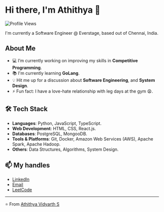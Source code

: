 # Hi there, I'm Athithya 👋

![Profile Views](https://komarev.com/ghpvc/?username=athithya12&color=blue)

I'm currently a Software Engineer @ Everstage, based out of Chennai, India.

## About Me

- 💻 I’m currently working on improving my skills in **Competitive Programming**.
- 📚 I'm currently learning **GoLang**.
- 💡 Hit me up for a discussion about **Software Engineering**, and **System Design**.
- ⚡ Fun fact: I have a love-hate relationship with leg days at the gym 😩.

## 🛠️ Tech Stack

- **Languages**: Python, JavaScript, TypeScript.
- **Web Development**: HTML, CSS, React.js.
- **Databases**: PostgreSQL, MongooDB.
- **Tools & Platforms**: Git, Docker, Amazon Web Services (AWS), Apache Spark, Apache Hadoop.
- **Others**: Data Structures, Algorithms, System Design.

<!--
## 📈 GitHub Stats

![Athithya's GitHub Stats](https://github-readme-stats.vercel.app/api?username=athithya12&show_icons=true&theme=radical)
-->

## 📫 My handles

- [LinkedIn](https://www.linkedin.com/in/athithya-vidyarth/)
- [Email](mailto:avidyarth@gmail.com)
- [LeetCode](https://leetcode.com/u/avidyarth12/)

<!--
![GitHub Streak](https://github-readme-streak-stats.herokuapp.com/?user=yourusername&theme=radical)
-->

---

⭐️ From [Athithya Vidyarth S](https://github.com/athithya12)
